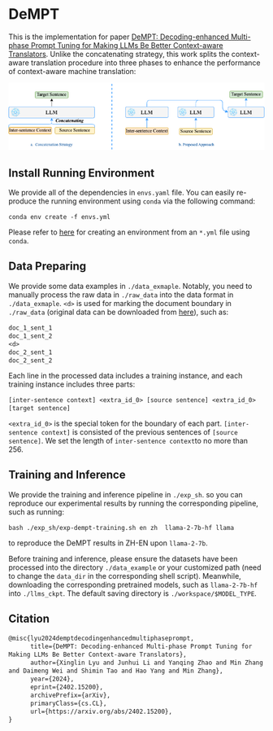 # DeMPT
This is the implementation for paper [DeMPT: Decoding-enhanced Multi-phase Prompt Tuning for Making LLMs Be Better Context-aware Translators](https://arxiv.org/abs/2402.15200). Unlike the concatenating strategy, this work splits the context-aware translation procedure into three phases to enhance the performance of context-aware machine translation:
<div align=center>

  ![msp](https://github.com/Rooders/DeMPT/blob/main/intro.png)

</div>

## Install Running Environment
We provide all of the dependencies in ``envs.yaml`` file. You can easily re-produce the running environment using ``conda`` via the following command:
```
conda env create -f envs.yml
```
Please refer to [here](https://docs.conda.io/projects/conda/en/latest/user-guide/tasks/manage-environments.html?tdsourcetag=s_pctim_aiomsg#viewing-a-list-of-the-packages-in-an-environment) for creating an environment from an ``*.yml`` file using ``conda``.

## Data Preparing
We provide some data examples in ``./data_exmaple``. Notably, you need to manually process the raw data in ``./raw_data`` into the data format in ``./data_exmaple``. ``<d>`` is used for marking the document boundary in ``./raw_data`` (original data can be downloaded from [here](https://data.statmt.org/news-commentary/v18)), such as:
```
doc_1_sent_1
doc_1_sent_2
<d>
doc_2_sent_1
doc_2_sent_2
```
Each line in the processed data includes a training instance, and each training instance includes three parts: 

```
[inter-sentence context] <extra_id_0> [source sentence] <extra_id_0> [target sentence]
```
``<extra_id_0>`` is the special token for the boundary of each part. ``[inter-sentence context]`` is consisted of the previous sentences of ``[source sentence]``. We set the length of ``inter-sentence context``to no more than 256.

## Training and Inference
We provide the training and inference pipeline in ``./exp_sh``. so you can reproduce our experimental results by running the corresponding pipeline, such as running:
```
bash ./exp_sh/exp-dempt-training.sh en zh  llama-2-7b-hf llama
```
to reproduce the DeMPT results in ZH-EN upon ``llama-2-7b``.

Before training and inference, please ensure the datasets have been processed into the directory ``./data_example`` or your customized path (need to change the ``data_dir`` in the corresponding shell script). Meanwhile, downloading the corresponding pretrained models, such as ``llama-2-7b-hf``
into ``./llms_ckpt``. The default saving directory is ``./workspace/$MODEL_TYPE``.

## Citation
```
@misc{lyu2024demptdecodingenhancedmultiphaseprompt,
      title={DeMPT: Decoding-enhanced Multi-phase Prompt Tuning for Making LLMs Be Better Context-aware Translators}, 
      author={Xinglin Lyu and Junhui Li and Yanqing Zhao and Min Zhang and Daimeng Wei and Shimin Tao and Hao Yang and Min Zhang},
      year={2024},
      eprint={2402.15200},
      archivePrefix={arXiv},
      primaryClass={cs.CL},
      url={https://arxiv.org/abs/2402.15200}, 
}
```











